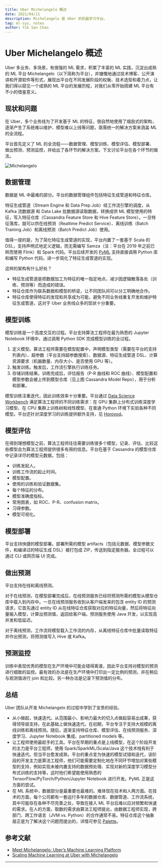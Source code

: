 ```yaml
---
title: Uber Michelangelo 概述
date: 2021/04/11
description: Michelangelo 是 Uber 的机器学习平台。
tag: ml-sys, notes
author: Yik San Chan
---
```


# Uber Michelangelo 概述

Uber 多业务、多场景，有很强的 ML 需求，积累了丰富的 ML 实践，沉淀出成熟的 ML 平台 Michelangelo（以下简称为平台），并慷慨地通过技术博客、公开演讲和开源软件等形式，展现出平台在不同发展阶段的权衡、技术选型和着力点，让我们得以窥见一个成熟的 ML 平台的发展历程，对我们从零开始搭建 ML 平台有不小的借鉴意义。

## 现状和问题

在 Uber，多个业务线为了开发基于 ML 的特征，很自然地使用了烟囱式的架构，逐渐产生了系统难以维护、模型难以上线等问题，亟需统一的解决方案来涵盖 ML 的全流程。

平台首先定义了 ML 的全流程——数据管理、模型训练、模型评估、模型部署、做出预测、预测监控，并给出了各环节的解决方案。下文讨论平台在各个环节的做法。

![Michelangelo](/images/uber-michelangelo-overview/michelangelo.png)

## 数据管理

数据是 ML 中最难的部分。平台的数据管理组件包括特征生成管道和特征仓库。

特征生成管道（Stream Engine 和 Data Prep Job）经工作流引擎的调度，从 Kafka 流数据源 和 Data Lake 批数据源读取数据，转换成供 ML 模型使用的特征，写入特征仓库（Cassandra Feature Store 和 Hive Feature Store）。一旦特征落库，就可以供在线预测（Realtime Predict Service）、离线训练（Batch Training Job）和离线预测（Batch Predict Job）使用。

值得一提的是，为了简化特征生成管道的实现，平台内置了一套基于 Scala 的 DSL，支持声明式地定义逻辑，而无需编写 Samza（注：平台在 2019 年之前已转而使用 Flink）和 Spark 代码。平台后续开发的 [PyML](https://eng.uber.com/michelangelo-pyml/) 支持直接调用 Python 库和编写 Python 代码，进一步简化了特征生成管道的实现。

这样的架构有什么好处？

- 特征生成管道是把数据加工为特征的唯一指定地点，减少因逻辑散落各处（训练、预测等）而造成的错误。
- 特征仓库作为联系数据和模型的桥梁，让不同团队间可以分工明确地合作。
- 特征仓库使得特征的发现和共享成为可能，避免不同业务线重复开发和维护特征生成管道，这对于 Uber 业务线众多的现状十分重要。

## 模型训练

模型训练是一个高度交互的过程。平台支持算法工程师在最为熟悉的 Jupyter Notebook 环境中，通过调用 Python SDK 完成模型训练的全过程。

1. 定义模型。算法工程师需要在模型配置中，声明模型类型（需要在平台的支持列表内）、超参数（平台支持超参数搜索）、数据源、特征生成管道 DSL、计算资源要求（机器数量、内存大小、是否使用 GPU 等）。
2. 触发训练。触发后，工作流引擎执行训练任务。
3. 存储训练结果。训练完成后，评估报告（P-R 曲线和 ROC 曲线）、模型配置和模型参数会被上传到模型仓库（见上图 Cassandra Model Repo），用于分析和部署。

模型训练注重迭代，因此训练效率十分重要。平台通过 [Data Science Workbench](https://eng.uber.com/dsw/) 满足算法工程师的不同训练需求：在 GPU 集群上分布式训练深度学习模型、在 CPU 集群上训练树和线性模型、在普通 Python 环境下实验各种不同模型。平台还针对深度学习的训练提供额外支持，见 [Horovod](https://eng.uber.com/horovod/)。

## 模型评估

在得到理想模型之前，算法工程师往往需要训练很多个模型，记录、评估、比较这些模型会为算法工程师提供很多有用的信息。平台在基于 Cassandra 的模型仓库中记录详尽的模型元数据，包括：

- 训练发起人。
- 训练工作流的起止时间。
- 模型配置。
- 使用的训练和验证数据集。
- 每个特征的分布。
- 模型准确度指标。
- 常用图表，如 ROC、P-R、confusion matrix。
- 习得参数。
- 模型可视化。

## 模型部署

平台支持快捷的模型部署。部署所需的模型 artifacts（包括元数据、模型参数文件，和编译过的特征生成 DSL）被打包成 ZIP，传送到指定服务器。全过程可以通过 CLI 或网页端 UI 完成。

## 做出预测

平台支持在线和离线预测。

对于在线预测，在模型部署完成后，在线预测服务已经将预测所需的模型从模型仓库中载入到内存中。一旦在线预测服务收到从客户端发来的包含 entity ID 的预测请求，它首先通过 entity ID 从在线特征仓库获取对应的特征向量，然后将特征向量输入模型，计算出预测值，返回给客户端。预测服务使用 Java 开发，以实现高并发和低延迟。

对于离线预测，工作流将模型载入工作流的内存，从离线特征仓库中批量读取特征并作出预测，将预测值写入 Hive 或 Kafka。

## 预测监控

训练中表现优秀的模型在生产环境中可能会错得离谱，因此平台支持对模型的预测进行细致的监控。最有效的办法是在生产环境中打印出一定比例的预测，并在稍后与观测值进行 join 和比较。另一种办法是记录下预测值的分布。

## 总结

Uber 团队从开发 Michelangelo 的过程中学到了宝贵的经验。

- 从小做起，快速迭代。从范围最小、影响力最大的切入点做起容易出成果，获得领导层支持，在此基础上做快速迭代。在初期，平台专注于支持大规模的离线训练和离线预测。随后，逐渐支持特征仓库、模型评估、在线预测服务、深度学习、Jupyter Notebook 集成、partitioned models 等。
- 让工程师使用最趁手的工具。平台在早期的重点是上线模型，在这个阶段开发的主力是平台工程师，使用 Spark/SparkML/Scala/Java 这个技术栈有利于快速迭代。但当平台愈发成熟，平台的重点变为快速的模型试错和迭代，该阶段的开发主力是算法工程师，他们可能需要定制化地在不同环节增加对某些模型的支持，例如实现未被内置支持的数据预处理、实现对新的深度学习模型分布式训练的支持等，这时他们希望能使用熟悉的 TensorFlow/PyTorch/Python/Jupyter Notebook 进行开发。PyML 正是这方面的尝试。
- 在 ML 系统中，数据部分是最重要也最难的。难体现在技术和人两方面。在技术的方面，每个公司都有一套运行多年的数据仓库、数据管道、工作流系统，其中可能存在各种不尽完善之处，导致在接入 ML 平台后难以应对频繁和快速的需求。在人的方面，取数的需求由算法工程师提出，由数据工程师实现，跨部门、跨工作语言（JVM vs. Python）的合作通常不易。特征仓库这个抽象层正是为了解决这个问题而提出的，详情可参见 [Palette](https://www.infoq.com/presentations/michelangelo-palette-uber/)。

## 参考文献

- [Meet Michelangelo: Uber’s Machine Learning Platform](https://eng.uber.com/michelangelo-machine-learning-platform/)
- [Scaling Machine Learning at Uber with Michelangelo](https://eng.uber.com/scaling-michelangelo/)

---
